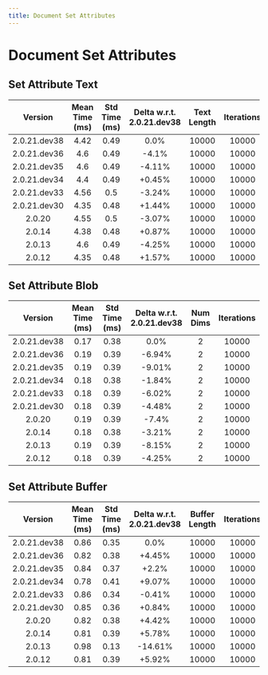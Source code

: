 ```yaml
---
title: Document Set Attributes
---
```

# Document Set Attributes

## Set Attribute Text

| Version | Mean Time (ms) | Std Time (ms) | Delta w.r.t. 2.0.21.dev38 | Text Length | Iterations |
| :---: | :---: | :---: | :---: | :---: | :---: |
| 2.0.21.dev38 | 4.42 | 0.49 | 0.0% | 10000 | 10000 |
| 2.0.21.dev36 | 4.6 | 0.49 | -4.1% | 10000 | 10000 |
| 2.0.21.dev35 | 4.6 | 0.49 | -4.11% | 10000 | 10000 |
| 2.0.21.dev34 | 4.4 | 0.49 | +0.45% | 10000 | 10000 |
| 2.0.21.dev33 | 4.56 | 0.5 | -3.24% | 10000 | 10000 |
| 2.0.21.dev30 | 4.35 | 0.48 | +1.44% | 10000 | 10000 |
| 2.0.20 | 4.55 | 0.5 | -3.07% | 10000 | 10000 |
| 2.0.14 | 4.38 | 0.48 | +0.87% | 10000 | 10000 |
| 2.0.13 | 4.6 | 0.49 | -4.25% | 10000 | 10000 |
| 2.0.12 | 4.35 | 0.48 | +1.57% | 10000 | 10000 |
## Set Attribute Blob

| Version | Mean Time (ms) | Std Time (ms) | Delta w.r.t. 2.0.21.dev38 | Num Dims | Iterations |
| :---: | :---: | :---: | :---: | :---: | :---: |
| 2.0.21.dev38 | 0.17 | 0.38 | 0.0% | 2 | 10000 |
| 2.0.21.dev36 | 0.19 | 0.39 | -6.94% | 2 | 10000 |
| 2.0.21.dev35 | 0.19 | 0.39 | -9.01% | 2 | 10000 |
| 2.0.21.dev34 | 0.18 | 0.38 | -1.84% | 2 | 10000 |
| 2.0.21.dev33 | 0.18 | 0.39 | -6.02% | 2 | 10000 |
| 2.0.21.dev30 | 0.18 | 0.39 | -4.48% | 2 | 10000 |
| 2.0.20 | 0.19 | 0.39 | -7.4% | 2 | 10000 |
| 2.0.14 | 0.18 | 0.38 | -3.21% | 2 | 10000 |
| 2.0.13 | 0.19 | 0.39 | -8.15% | 2 | 10000 |
| 2.0.12 | 0.18 | 0.39 | -4.25% | 2 | 10000 |
## Set Attribute Buffer

| Version | Mean Time (ms) | Std Time (ms) | Delta w.r.t. 2.0.21.dev38 | Buffer Length | Iterations |
| :---: | :---: | :---: | :---: | :---: | :---: |
| 2.0.21.dev38 | 0.86 | 0.35 | 0.0% | 10000 | 10000 |
| 2.0.21.dev36 | 0.82 | 0.38 | +4.45% | 10000 | 10000 |
| 2.0.21.dev35 | 0.84 | 0.37 | +2.2% | 10000 | 10000 |
| 2.0.21.dev34 | 0.78 | 0.41 | +9.07% | 10000 | 10000 |
| 2.0.21.dev33 | 0.86 | 0.34 | -0.41% | 10000 | 10000 |
| 2.0.21.dev30 | 0.85 | 0.36 | +0.84% | 10000 | 10000 |
| 2.0.20 | 0.82 | 0.38 | +4.42% | 10000 | 10000 |
| 2.0.14 | 0.81 | 0.39 | +5.78% | 10000 | 10000 |
| 2.0.13 | 0.98 | 0.13 | -14.61% | 10000 | 10000 |
| 2.0.12 | 0.81 | 0.39 | +5.92% | 10000 | 10000 |
